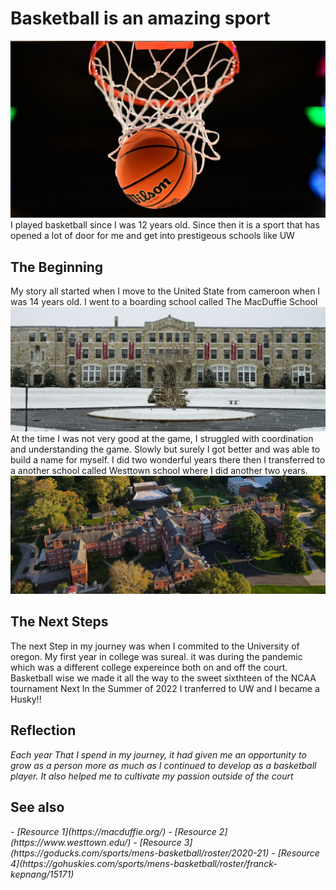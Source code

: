 # Basketball is an amazing sport
<a>
<img src="MBB-WBB_BallHoop.jpg"  percentage = "50%" />
</a>
I played basketball since I was 12 years old. Since then it is a sport that has opened a lot of door for me and get into prestigeous schools like UW

<p style="font-family:verdana;" style="text-align:center;"  >

## The Beginning
My story all started when I move to the United State from cameroon when I was 14 years old. I went to a boarding school called The MacDuffie School
<a>
<img src="macduffie_main-hall.jpg"  percentage = "50%" />
</a>
At the time I was not very good at the game, I struggled with coordination and understanding the game. Slowly but surely I got better and was able to build a name for myself.
I did two wonderful years there then I transferred to a another school called Westtown school where I did another two years.
<a>
<img src="westtown-school.jpg"  percentage = "50%" />
</a>

## The Next Steps
The next Step in my journey was when I commited to the University of oregon. My first year in college was sureal. it was during the pandemic which was a different college expereince both on and off the court. Basketball wise we made it all the way to the sweet sixthteen of the NCAA tournament
Next In the Summer of 2022 I tranferred to UW and I became a Husky!!

## Reflection
<i>
Each year That I spend in my journey, it had given me an opportunity to grow as a person more as much as I continued to develop as a basketball player. It also helped me to cultivate my passion outside of the court
</i>
</p>


## See also
<em>
- [Resource 1](https://macduffie.org/)
- [Resource 2](https://www.westtown.edu/)
- [Resource 3](https://goducks.com/sports/mens-basketball/roster/2020-21)
- [Resource 4](https://gohuskies.com/sports/mens-basketball/roster/franck-kepnang/15171)
</em>